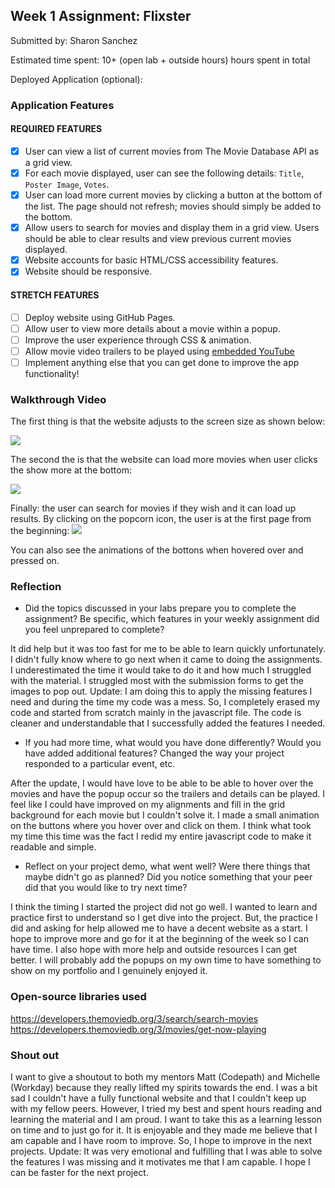
## Week 1 Assignment: Flixster

Submitted by: Sharon Sanchez 

Estimated time spent: 10+ (open lab + outside hours) hours spent in total

Deployed Application (optional): 

### Application Features

#### REQUIRED FEATURES

- [X] User can view a list of current movies from The Movie Database API as a grid view.
- [X] For each movie displayed, user can see the following details: `Title`, `Poster Image`, `Votes`.
- [X] User can load more current movies by clicking a button at the bottom of the list. The page should not refresh; movies should simply be added to the bottom.
- [X] Allow users to search for movies and display them in a grid view. Users should be able to clear results and view previous current movies displayed.
- [X] Website accounts for basic HTML/CSS accessibility features.
- [X] Website should be responsive.

#### STRETCH FEATURES

- [ ] Deploy website using GitHub Pages. 
- [ ] Allow user to view more details about a movie within a popup.
- [ ] Improve the user experience through CSS & animation.
- [ ] Allow movie video trailers to be played using [embedded YouTube](https://media.giphy.com/media/grRx0U1qdjDnwfxRah/giphy.gif)
- [ ] Implement anything else that you can get done to improve the app functionality!

### Walkthrough Video

The first thing is that the website adjusts to the screen size as shown below:

![](https://media.giphy.com/media/r1qDWqjZLlp1cY0udf/giphy.gif)

The second the is that the website can load more movies when user clicks the show more at the bottom:

![](https://media.giphy.com/media/wZ6icKw61q30eHyBNM/giphy.gif)

Finally: the user can search for movies if they wish and it can load up results. By clicking on the popcorn icon, the user is at the first page from the beginning:
![](https://media.giphy.com/media/KC9MZhpMX0XtrYU9Tw/giphy.gif)


You can also see the animations of the bottons when hovered over and pressed on. 

### Reflection

* Did the topics discussed in your labs prepare you to complete the assignment? Be specific, which features in your weekly assignment did you feel unprepared to complete?

It did help but it was too fast for me to be able to learn quickly unfortunately. I didn't fully know where to go next when it came to doing the assignments. I underestimated the time it would take to do it and how much I struggled with the material. I struggled most with the submission forms to get the images to pop out. Update: I am doing this to apply the missing features I need and during the time my code was a mess. So, I completely erased my code and started from scratch mainly in the javascript file. The code is cleaner and understandable that I successfully added the features I needed. 

* If you had more time, what would you have done differently? Would you have added additional features? Changed the way your project responded to a particular event, etc.
  
After the update, I would have love to be able to be able to hover over the movies and have the popup occur so the trailers and details can be played. I feel like I could have improved on my alignments and fill in the grid background for each movie but I couldn't solve it. I made a small animation on the buttons where you hover over and click on them. I think what took my time this time was the fact I redid my entire javascript code to make it readable and simple. 

* Reflect on your project demo, what went well? Were there things that maybe didn't go as planned? Did you notice something that your peer did that you would like to try next time?

I think the timing I started the project did not go well. I wanted to learn and practice first to understand so I get dive into the project. But, the practice I did and asking for help allowed me to have a decent website as a start. I hope to improve more and go for it at the beginning of the week so I can have time. I also hope with more help and outside resources I can get better. I will probably add the popups on my own time to have something to show on my portfolio and I genuinely enjoyed it. 

### Open-source libraries used

https://developers.themoviedb.org/3/search/search-movies
https://developers.themoviedb.org/3/movies/get-now-playing

### Shout out

I want to give a shoutout to both my mentors Matt (Codepath) and Michelle (Workday) because they really lifted my spirits towards the end. I was a bit sad I couldn't have a fully functional website and that I couldn't keep up with my fellow peers. However, I tried my best and spent hours reading and learning the material and I am proud. I want to take this as a learning lesson on time and to just go for it. It is enjoyable and they made me believe that I am capable and I have room to improve. So, I hope to improve in the next projects. Update: It was very emotional and fulfilling that I was able to solve the features I was missing and it motivates me that I am capable. I hope I can be faster for the next project.   
